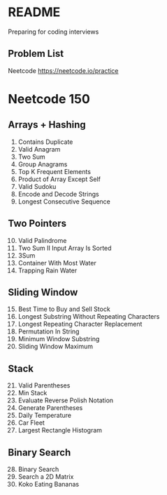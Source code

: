 # README 
Preparing for coding interviews
## Problem List
Neetcode <https://neetcode.io/practice>

# Neetcode 150
## Arrays + Hashing 
1. Contains Duplicate 
2. Valid Anagram 
3. Two Sum 
4. Group Anagrams 
5. Top K Frequent Elements 
6. Product of Array Except Self 
7. Valid Sudoku 
8. Encode and Decode Strings 
9. Longest Consecutive Sequence 

## Two Pointers 
10. Valid Palindrome 
11. Two Sum II Input Array Is Sorted 
12. 3Sum 
13. Container With Most Water
14. Trapping Rain Water

## Sliding Window 
15. Best Time to Buy and Sell Stock 
16. Longest Substring Without Repeating Characters 
17. Longest Repeating Character Replacement 
18. Permutation In String 
19. Minimum Window Substring 
20. Sliding Window Maximum 

## Stack
21. Valid Parentheses 
22. Min Stack 
23. Evaluate Reverse Polish Notation 
24. Generate Parentheses 
25. Daily Temperature 
26. Car Fleet 
27. Largest Rectangle Histogram 

## Binary Search 
28. Binary Search 
29. Search a 2D Matrix 
30. Koko Eating Bananas 